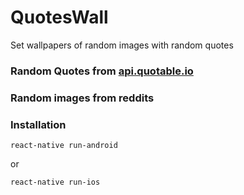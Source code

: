 # QuotesWall
Set wallpapers of random images with random quotes


### Random Quotes from [api.quotable.io](https://api.quotable.io/random)

### Random images from reddits


### Installation
```
react-native run-android
```
or
```
react-native run-ios
```
